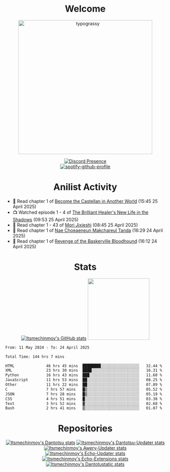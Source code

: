 <div align="center">

# Welcome
<a href="https://github.com/kawarimidoll/typograssy">
    <img alt="typograssy" src="https://typograssy.deno.dev/api?text=%E3%82%88%E3%81%86%E3%81%93%E3%81%9D%E3%81%BF%E3%81%AA%E3%81%95%E3%82%93%20-%20Itsmechinmoy--&&l0=none&l1=82d9d0&l2=027353&l3=038c4c&l4=01402e&bg=none&frame=none&speed=100&comment=" width="421.99">
</a>

[![Discord Presence](https://lanyard.cnrad.dev/api/523539866311720963?theme=dark&bg=Oe1116&animated=false&hideDiscrim=true&borderRadius=30px&hideActivity=whenNotUsed)](https://discord.com/users/523539866311720963)<br>
[![spotify-github-profile](https://spotify-github-profile.kittinanx.com/api/view?uid=31zczwoe3obxakjgkio7anubhkaq&cover_image=true&theme=novatorem&show_offline=true&background_color=121212&interchange=false&bar_color=53b14f&bar_color=ffffff&bar_color_cover=false)](https://spotify-github-profile.vercel.app/api/view?uid=31zczwoe3obxakjgkio7anubhkaq&redirect=true)
</div>

<div align="center">

# Anilist Activity
</div>
<!-- ANILIST_ACTIVITY:start -->

-   📖 Read chapter 1 of [Become the Castellan in Another World](https://anilist.co/manga/118368) (15:45 25 April 2025)
-   📺 Watched episode 1 - 4 of [The Brilliant Healer's New Life in the Shadows](https://anilist.co/anime/175872) (09:53 25 April 2025)
-   📖 Read chapter 1 - 43 of [Mori Jixieshi](https://anilist.co/manga/150604) (08:45 25 April 2025)
-   📖 Read chapter 1 of [Nae Choeaeneun Makchareul Tanda](https://anilist.co/manga/187944) (16:29 24 April 2025)
-   📖 Read chapter 1 of [Revenge of the Baskerville Bloodhound](https://anilist.co/manga/163824) (16:12 24 April 2025)

<!-- ANILIST_ACTIVITY:end -->
<div align="center">
    
# Stats
[![Itsmechinmoy's GitHub stats](https://github-readme-stats.vercel.app/api?username=itsmechinmoy&show_icons=true&theme=algolia)](https://github.com/anuraghazra/github-readme-stats)
<img src="https://github-readme-stackoverflow.vercel.app/?userID=25004176&theme=dark" height="194"/>
</div>
<!--START_SECTION:waka-->

```txt
From: 11 May 2024 - To: 24 April 2025

Total Time: 144 hrs 7 mins

HTML              46 hrs 45 mins  ████████░░░░░░░░░░░░░░░░░   32.44 %
XML               23 hrs 30 mins  ████░░░░░░░░░░░░░░░░░░░░░   16.31 %
Python            16 hrs 43 mins  ███░░░░░░░░░░░░░░░░░░░░░░   11.60 %
JavaScript        11 hrs 53 mins  ██░░░░░░░░░░░░░░░░░░░░░░░   08.25 %
Other             11 hrs 22 mins  ██░░░░░░░░░░░░░░░░░░░░░░░   07.89 %
C                 7 hrs 57 mins   █▒░░░░░░░░░░░░░░░░░░░░░░░   05.52 %
JSON              7 hrs 28 mins   █▒░░░░░░░░░░░░░░░░░░░░░░░   05.19 %
CSS               4 hrs 51 mins   █░░░░░░░░░░░░░░░░░░░░░░░░   03.38 %
Text              3 hrs 52 mins   ▓░░░░░░░░░░░░░░░░░░░░░░░░   02.68 %
Bash              2 hrs 41 mins   ▒░░░░░░░░░░░░░░░░░░░░░░░░   01.87 %
```

<!--END_SECTION:waka-->
<div align="center">

# Repositories
[![Itsmechinmoy's Dantotsu stats](https://github-readme-stats.vercel.app/api/pin/?username=itsmechinmoy&repo=dantotsu&show_icons=true&theme=algolia&description_lines_count=1)](https://github.com/itsmechinmoy/dantotsu)
[![Itsmechinmoy's Dantotsu-Updater stats](https://github-readme-stats.vercel.app/api/pin/?username=itsmechinmoy&repo=dantotsu-updater&show_icons=true&theme=algolia&description_lines_count=1)](https://github.com/itsmechinmoy/dantotsu-updater)
[![Itsmechinmoy's Awery-Updater stats](https://github-readme-stats.vercel.app/api/pin/?username=itsmechinmoy&repo=awery-updater&show_icons=true&theme=algolia&description_lines_count=1)](https://github.com/itsmechinmoy/awery-updater)
[![Itsmechinmoy's Echo-Updater stats](https://github-readme-stats.vercel.app/api/pin/?username=itsmechinmoy&repo=echo-updater&show_icons=true&theme=algolia&description_lines_count=1)](https://github.com/itsmechinmoy/echo-updater)
[![Itsmechinmoy's Echo-Extensions stats](https://github-readme-stats.vercel.app/api/pin/?username=itsmechinmoy&repo=echo-extensions&show_icons=true&theme=algolia&description_lines_count=1)](https://github.com/itsmechinmoy/echo-extensions)
[![Itsmechinmoy's Dantotustatic stats](https://github-readme-stats.vercel.app/api/pin/?username=itsmechinmoy&repo=dantotustatic&show_icons=true&theme=algolia&description_lines_count=1)](https://github.com/itsmechinmoy/dantotustatic)
</div>

